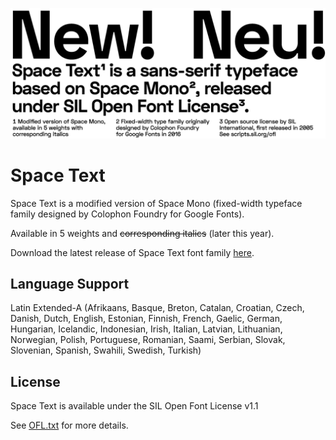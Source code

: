![Space Text](docs/space-text.png)

# Space Text

Space Text is a modified version of Space Mono (fixed-width typeface family designed by Colophon Foundry for Google Fonts).

Available in 5 weights and ~~corresponding italics~~ (later this year).

Download the latest release of Space Text font family [here](../../releases/latest).

## Language Support

Latin Extended-A (Afrikaans, Basque, Breton, Catalan, Croatian, Czech, Danish, Dutch, English, Estonian, Finnish, French, Gaelic, German, Hungarian, Icelandic, Indonesian, Irish, Italian, Latvian, Lithuanian, Norwegian, Polish, Portuguese, Romanian, Saami, Serbian, Slovak, Slovenian, Spanish, Swahili, Swedish, Turkish)

## License

Space Text is available under the SIL Open Font License v1.1

See [OFL.txt](OFL.txt) for more details.